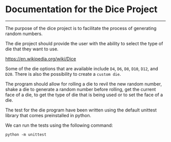 # Documentation for the Dice Project
---

The purpose of the dice project is to facilitate the process of generating random numbers.

The die project should provide the user with the ability to select the type of die that they want to use.

https://en.wikipedia.org/wiki/Dice

Some of the die options that are available include `D4`, `D6`, `D8`, `D10`, `D12`, and `D20`. There is also the possibility to create a `custom die`.

The program should allow for rolling a die to revil the new random number, shake a die to generate a random number before rolling, get the current face of a die, to get the type of die that is being used or to set the face of a die.

The test for the die program have been written using the default unittest library that comes preinstalled in python. 

We can run the tests using the following command:

`python -m unittest`